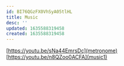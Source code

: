 ```yaml
---
id: BI76QGzFX0VhSyA05tlHL
title: Music
desc: ''
updated: 1635588319458
created: 1635588319458
---
```

[https://youtu.be/sNa44EmrsDc](metronome)
[https://youtu.be/n8QZoo0ACFA](music1)
